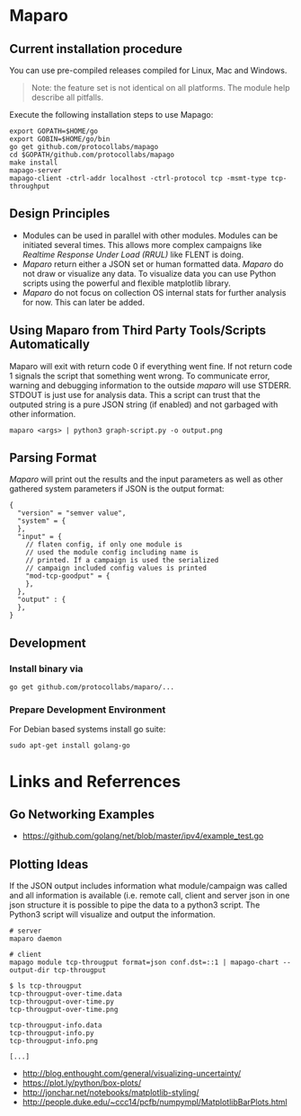 # Maparo

## Current installation procedure

You can use pre-compiled releases compiled for Linux, Mac and Windows.

> Note: the feature set is not identical on all platforms. The module
> help describe all pitfalls.

Execute the following installation steps to use Mapago:

```
export GOPATH=$HOME/go
export GOBIN=$HOME/go/bin
go get github.com/protocollabs/mapago
cd $GOPATH/github.com/protocollabs/mapago
make install
mapago-server
mapago-client -ctrl-addr localhost -ctrl-protocol tcp -msmt-type tcp-throughput
```

## Design Principles

- Modules can be used in parallel with other modules. Modules can be initiated
  several times. This allows more complex campaigns like *Realtime Response Under
  Load (RRUL)* like FLENT is doing.
- *Maparo* return either a JSON set or human formatted data. *Maparo* do
  not draw or visualize any data. To visualize data you can use Python
  scripts using the powerful and flexible matplotlib library.
- *Maparo* do not focus on collection OS internal stats for further analysis
  for now. This can later be added.

## Using Maparo from Third Party Tools/Scripts Automatically

Maparo will exit with return code 0 if everything went fine. If not return code 1 signals
the script that something went wrong. To communicate error, warning and debugging
information to the outside *maparo* will use STDERR. STDOUT is just use for analysis
data. This a script can trust that the outputed string is a pure JSON string (if enabled)
and not garbaged with other information.

```
maparo <args> | python3 graph-script.py -o output.png
```

## Parsing Format

*Maparo* will print out the results and the input parameters as well as other
gathered system parameters if JSON is the output format:

```
{
  "version" = "semver value",
  "system" = {
  },
  "input" = {
    // flaten config, if only one module is
    // used the module config including name is
    // printed. If a campaign is used the serialized
    // campaign included config values is printed 
    "mod-tcp-goodput" = {
    },
  },
  "output" : {
  },
}
```

## Development

### Install binary via

```
go get github.com/protocollabs/maparo/...
```

### Prepare Development Environment

For Debian based systems install go suite:

```
sudo apt-get install golang-go
```


# Links and Referrences

## Go Networking Examples

- https://github.com/golang/net/blob/master/ipv4/example_test.go

## Plotting Ideas

If the JSON output includes information what module/campaign
was called and all information is available (i.e. remote call,
client and server json in one json structure it is possible to
pipe the data to a python3 script. The Python3 script will
visualize and output the information.

```
# server
maparo daemon

# client
mapago module tcp-througput format=json conf.dst=::1 | mapago-chart --output-dir tcp-througput

$ ls tcp-througput
tcp-througput-over-time.data
tcp-througput-over-time.py
tcp-througput-over-time.png

tcp-througput-info.data
tcp-througput-info.py
tcp-througput-info.png

[...]
```

- http://blog.enthought.com/general/visualizing-uncertainty/
- https://plot.ly/python/box-plots/
- http://jonchar.net/notebooks/matplotlib-styling/
- http://people.duke.edu/~ccc14/pcfb/numpympl/MatplotlibBarPlots.html
